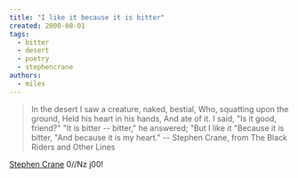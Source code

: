 ```yaml
---
title: "I like it because it is bitter"
created: 2000-08-01
tags: 
  - bitter
  - desert
  - poetry
  - stephencrane
authors: 
  - miles
---
```


> In the desert I saw a creature, naked, bestial, Who, squatting upon the ground, Held his heart in his hands, And ate of it. I said, "Is it good, friend?" "It is bitter -- bitter," he answered; "But I like it "Because it is bitter, "And because it is my heart." \-- Stephen Crane, from The Black Riders and Other Lines

[Stephen Crane](http://govschl.ndsu.nodak.edu/~egleave/poetry/crane/crane.html#13) 0//Nz j00!
